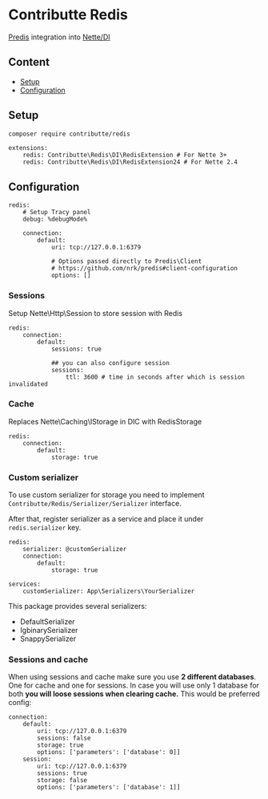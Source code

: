 # Contributte Redis

[Predis](https://github.com/nrk/predis) integration into [Nette/DI](https://github.com/nette/di)

## Content

- [Setup](#setup)
- [Configuration](#setup)

## Setup

```bash
composer require contributte/redis
```

```neon
extensions:
	redis: Contributte\Redis\DI\RedisExtension # For Nette 3+
	redis: Contributte\Redis\DI\RedisExtension24 # For Nette 2.4
```

## Configuration

```neon
redis:
	# Setup Tracy panel
	debug: %debugMode%

	connection:
		default:
			uri: tcp://127.0.0.1:6379

			# Options passed directly to Predis\Client
			# https://github.com/nrk/predis#client-configuration
			options: []
```

### Sessions

Setup Nette\Http\Session to store session with Redis

```neon
redis:
	connection:
		default:
			sessions: true

			## you can also configure session
			sessions:
				ttl: 3600 # time in seconds after which is session invalidated
```

### Cache

Replaces Nette\Caching\IStorage in DIC with RedisStorage

```neon
redis:
	connection:
		default:
			storage: true
```

### Custom serializer

To use custom serializer for storage you need to implement `Contributte/Redis/Serializer/Serializer` interface.

After that, register serializer as a service and place it under `redis.serializer` key.

```neon
redis:
	serializer: @customSerializer
	connection:
		default:
			storage: true

services:
    customSerializer: App\Serializers\YourSerializer
```

This package provides several serializers:

- DefaultSerializer
- IgbinarySerializer
- SnappySerializer

### Sessions and cache

When using sessions and cache make sure you use **2 different databases**. One for cache and one for sessions. In case you will use only 1 database for both **you will loose sessions when clearing cache.**
This would be preferred config:
```neon
connection:
	default:
		uri: tcp://127.0.0.1:6379
		sessions: false
		storage: true
		options: ['parameters': ['database': 0]]
	session:
		uri: tcp://127.0.0.1:6379
		sessions: true
		storage: false
		options: ['parameters': ['database': 1]]
```
